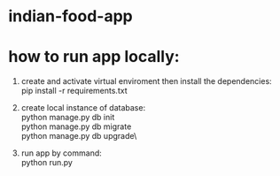 # indian-food-app

# how to run app locally:
1) create and activate virtual enviroment then install the dependencies:\
    pip install -r requirements.txt

2) create local instance of database:\
    python manage.py db init\
    python manage.py db migrate\
    python manage.py db upgrade\

3) run app by command:\
    python run.py
